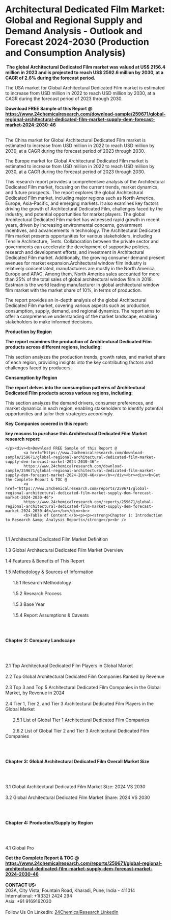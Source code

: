 <h1>Architectural Dedicated Film Market: Global and Regional Supply and Demand Analysis - Outlook and Forecast 2024-2030 (Production and Consumption Analysis)</h1><p><strong> The global Architectural Dedicated Film market was valued at US$ 2156.4 million in 2023 and is projected to reach US$ 2592.6 million by 2030, at a CAGR of 2.6% during the forecast period.</strong> </p><p>
</p><p>The USA market for Global Architectural Dedicated Film market is estimated to increase from USD million in 2022 to reach USD million by 2030, at a CAGR during the forecast period of 2023 through 2030.</p><div><b>Download FREE Sample of this Report @ 
            <a href="https://www.24chemicalresearch.com/download-sample/259671/global-regional-architectural-dedicated-film-market-supply-dem-forecast-market-2024-2030-46">
            https://www.24chemicalresearch.com/download-sample/259671/global-regional-architectural-dedicated-film-market-supply-dem-forecast-market-2024-2030-46</a></b></div><br><p>
</p><p>The China market for Global Architectural Dedicated Film market is estimated to increase from USD million in 2022 to reach USD million by 2030, at a CAGR during the forecast period of 2023 through 2030.</p><p>
</p><p>The Europe market for Global Architectural Dedicated Film market is estimated to increase from USD million in 2022 to reach USD million by 2030, at a CAGR during the forecast period of 2023 through 2030.</p><p>
</p><p>This research report provides a comprehensive analysis of the Architectural Dedicated Film market, focusing on the current trends, market dynamics, and future prospects. The report explores the global Architectural Dedicated Film market, including major regions such as North America, Europe, Asia-Pacific, and emerging markets. It also examines key factors driving the growth of Architectural Dedicated Film, challenges faced by the industry, and potential opportunities for market players. The global Architectural Dedicated Film market has witnessed rapid growth in recent years, driven by increasing environmental concerns, government incentives, and advancements in technology. The Architectural Dedicated Film market presents opportunities for various stakeholders, including Tensile Architecture, Tents. Collaboration between the private sector and governments can accelerate the development of supportive policies, research and development efforts, and investment in Architectural Dedicated Film market. Additionally, the growing consumer demand present avenues for market expansion.Architectural window film industry is relatively concentrated, manufacturers are mostly in the North America, Europe and APAC. Among them, North America sales accounted for more than 25% of the total sales of global architectural window film in 2018. Eastman is the world leading manufacturer in global architectural window film market with the market share of 10%, in terms of production.</p><p>
</p><p>The report provides an in-depth analysis of the global Architectural Dedicated Film market, covering various aspects such as production, consumption, supply, demand, and regional dynamics. The report aims to offer a comprehensive understanding of the market landscape, enabling stakeholders to make informed decisions.</p><p>
</p><p><strong>Production by Region</strong></p><p>
</p><p><strong>The report examines the production of Architectural Dedicated Film products across different regions, including:</strong></p><p>
</p><p>
</p><p>This section analyzes the production trends, growth rates, and market share of each region, providing insights into the key contributing factors and challenges faced by producers.</p><p>
</p><p><strong>Consumption by Region</strong></p><p>
</p><p><strong>The report delves into the consumption patterns of Architectural Dedicated Film products across various regions, including:</strong></p><p>
</p><p>
</p><p>This section analyzes the demand drivers, consumer preferences, and market dynamics in each region, enabling stakeholders to identify potential opportunities and tailor their strategies accordingly.</p><p>
<strong>Key Companies covered in this report:</strong></p><p>
</p><p>
</p><p><strong>key reasons to purchase this Architectural Dedicated Film Market research report:</strong></p><p>

	</p><div><b>Download FREE Sample of this Report @ 
            <a href="https://www.24chemicalresearch.com/download-sample/259671/global-regional-architectural-dedicated-film-market-supply-dem-forecast-market-2024-2030-46">
            https://www.24chemicalresearch.com/download-sample/259671/global-regional-architectural-dedicated-film-market-supply-dem-forecast-market-2024-2030-46</a></b></div><br><div><b>Get the Complete Report & TOC @ 
            <a href="https://www.24chemicalresearch.com/reports/259671/global-regional-architectural-dedicated-film-market-supply-dem-forecast-market-2024-2030-46">
            https://www.24chemicalresearch.com/reports/259671/global-regional-architectural-dedicated-film-market-supply-dem-forecast-market-2024-2030-46</a></b></div><br>
            <b>Table of Content:</b><p><p><strong>Chapter 1: Introduction to Research &amp; Analysis Reports</strong></p><br />
<br />
<p>1.1 Architectural Dedicated Film Market Definition<br /><br />
1.3 Global Architectural Dedicated Film Market Overview<br /><br />
1.4 Features &amp; Benefits of This Report<br /><br />
1.5 Methodology &amp; Sources of Information<br /><br />
&nbsp;&nbsp;&nbsp;&nbsp;&nbsp; 1.5.1 Research Methodology<br /><br />
&nbsp;&nbsp;&nbsp;&nbsp;&nbsp; 1.5.2 Research Process<br /><br />
&nbsp;&nbsp;&nbsp;&nbsp;&nbsp; 1.5.3 Base Year<br /><br />
&nbsp;&nbsp;&nbsp;&nbsp;&nbsp; 1.5.4 Report Assumptions &amp; Caveats</p><br />
<br />
<p><strong>Chapter 2: Company Landscape</strong></p><br />
<br />
<p>2.1 Top Architectural Dedicated Film Players in Global Market<br /><br />
2.2 Top Global Architectural Dedicated Film Companies Ranked by Revenue<br /><br />
2.3 Top 3 and Top 5 Architectural Dedicated Film Companies in the Global Market, by Revenue in 2024<br /><br />
2.4 Tier 1, Tier 2, and Tier 3 Architectural Dedicated Film Players in the Global Market<br /><br />
&nbsp;&nbsp;&nbsp;&nbsp;&nbsp; 2.5.1 List of Global Tier 1 Architectural Dedicated Film Companies<br /><br />
&nbsp;&nbsp;&nbsp;&nbsp;&nbsp; 2.6.2 List of Global Tier 2 and Tier 3 Architectural Dedicated Film Companies</p><br />
<br />
<p><strong>Chapter 3: Global Architectural Dedicated Film Overall Market Size</strong></p><br />
<br />
<p>3.1 Global Architectural Dedicated Film Market Size: 2024 VS 2030<br /><br />
3.2 Global Architectural Dedicated Film Market Share: 2024 VS 2030</p><br />
<br />
<p><strong>Chapter 4: Production/Supply by Region</strong></p><br />
<br />
<p>4.1 Global Pro</p><div><b>Get the Complete Report & TOC @ 
            <a href="https://www.24chemicalresearch.com/reports/259671/global-regional-architectural-dedicated-film-market-supply-dem-forecast-market-2024-2030-46">
            https://www.24chemicalresearch.com/reports/259671/global-regional-architectural-dedicated-film-market-supply-dem-forecast-market-2024-2030-46</a></b></div><br><b>CONTACT US:</b><br>
            203A, City Vista, Fountain Road, Kharadi, Pune, India - 411014<br>
            International: +1(332) 2424 294<br>
            Asia: +91 9169162030 <br><br>
            Follow Us On LinkedIn: <a href="https://www.linkedin.com/company/24chemicalresearch/">24ChemicalResearch LinkedIn</a>
